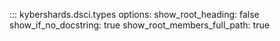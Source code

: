 ::: kybershards.dsci.types
    options:
        show_root_heading: false
        show_if_no_docstring: true
        show_root_members_full_path: true
